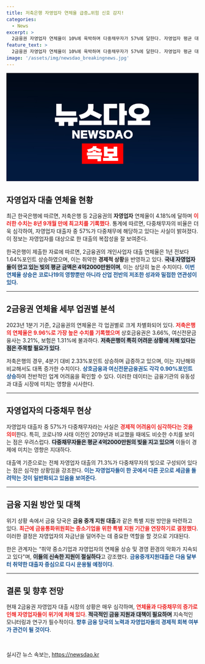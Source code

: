```yaml
---
title: 저축은행 자영업자 연체율 급증…위험 신호 감지!
categories:
  - News
excerpt: >
  2금융권 자영업자 연체율이 10%에 육박하며 다중채무자가 57%에 달한다. 자영업자 평균 대출액은 4.2억 원으로 심각한 자금난에 직면해 있다. 정부는 특별 지원 연장을 검토 중이다.
feature_text: >
  2금융권 자영업자 연체율이 10%에 육박하며 다중채무자가 57%에 달한다. 자영업자 평균 대출액은 4.2억 원으로 심각한 자금난에 직면해 있다. 정부는 특별 지원 연장을 검토 중이다.
image: '/assets/img/newsdao_breakingnews.jpg'
---
```


<p><img src="/assets/img/newsdao_breakingnews.jpg" alt="ontimetimes 속보" /></p>

<h2 data-ke-size="size26">자영업자 대출 연체율 현황</h2>

<p data-ke-size="size16">최근 한국은행에 따르면, 저축은행 등 2금융권의 <b>자영업자</b> 연체율이 4.18%에 달하며 <b><span style="color: #ee2323;">이러한 수치는 8년 9개월 만에 최고치를 기록했다</span></b>. 통계에 따르면, 다중채무자의 비율은 더욱 심각하여, 자영업자 대출자 중 57%가 다중채무에 해당하고 있다는 사실이 밝혀졌다. 이 정보는 자영업자를 대상으로 한 대출의 복잡성을 잘 보여준다.</p>

<p data-ke-size="size16">한국은행이 제출한 자료에 따르면, 2금융권의 개인사업자 대출 연체율은 1년 전보다 1.64%포인트 상승하였으며, 이는 취약한 <b>경제적 상황</b>을 반영하고 있다. <b><span style="background-color: #21538527;">국내 자영업자들이 안고 있는 빚의 평균 금액은 4억2000만원이며</span></b>, 이는 상당히 높은 수치이다. <b><span style="color: #1a5490;">이번 연체율 상승은 코로나19의 영향뿐만 아니라 산업 전반의 저조한 성과와 밀접한 연관성이 있다.</span></b></p>

<hr>

<h2 data-ke-size="size26">2금융권 연체율 세부 업권별 분석</h2>

<p data-ke-size="size16">2023년 1분기 기준, 2금융권의 연체율은 각 업권별로 크게 차별화되어 있다. <b><span style="color: #ee2323;">저축은행의 연체율은 9.96%로 가장 높은 수치를 기록했으며</span></b> 상호금융권은 3.66%, 여신전문금융사는 3.21%, 보험은 1.31%에 불과하다. <b><span style="background-color: #21538527;">저축은행이 특히 어려운 상황에 처해 있다는 점은 주목할 필요가 있다</span></b>.</p>

<p data-ke-size="size16">저축은행의 경우, 4분기 대비 2.33%포인트 상승하며 급증하고 있으며, 이는 지난해와 비교해서도 대폭 증가한 수치이다. <b><span style="color: #1a5490;">상호금융과 여신전문금융권도 각각 0.90%포인트 상승</span></b>하여 전반적인 업계 어려움을 확인할 수 있다. 이러한 데이터는 금융기관의 유동성과 대출 시장에 미치는 영향을 시사한다.</p>

<hr>

<h2 data-ke-size="size26">자영업자의 다중채무 현상</h2>

<p data-ke-size="size16">자영업자 대출자 중 57%가 다중채무자라는 사실은 <b><span style="color: #ee2323;">경제적 어려움이 심각하다는 것을 의미</span></b>한다. 특히, 코로나19 사태 이전인 2019년과 비교했을 때에도 비슷한 수치를 보이는 점은 우려스럽다. <b><span style="background-color: #21538527;">다중채무자들은 평균 4억2000만원의 빚을 지고 있으며</span></b> 이들이 경제에 미치는 영향은 지대하다.</p>

<p data-ke-size="size16">대출액 기준으로는 전체 자영업자 대출의 71.3%가 다중채무자의 빚으로 구성되어 있다는 점은 심각한 상황임을 강조한다. <b><span style="color: #1a5490;">이는 자영업자들이 한 곳에서 다른 곳으로 세금을 돌려막는 것이 일반화되고 있음을 보여준다</span></b>.</p>

<hr>

<h2 data-ke-size="size26">금융 지원 방안 및 대책</h2>

<p data-ke-size="size16">위기 상황 속에서 금융 당국은 <b>금융 중개 지원 대출</b>과 같은 특별 지원 방안을 마련하고 있다. <b><span style="color: #ee2323;">최근에 금융통화위원회는 중소기업을 위한 특별 지원 기간을 연장하기로 결정했다</span></b>. 이러한 결정은 자영업자의 자금난을 덜어주는 데 중요한 역할을 할 것으로 기대된다.</p>

<p data-ke-size="size16">한은 관계자는 “취약 중소기업과 자영업자의 연체율 상승 및 경영 환경의 악화가 지속되고 있다"며, <b><span style="background-color: #21538527;">이들의 신속한 지원이 절실하다</span></b>고 강조했다. <b><span style="color: #1a5490;">금융중개지원대출은 다음 달부터 취약한 대출자 중심으로 다시 운용될 예정이다</span></b>.</p>

<hr>

<h2 data-ke-size="size26">결론 및 향후 전망</h2>

<p data-ke-size="size16">현재 2금융권 자영업자 대출 시장의 상황은 매우 심각하며, <b><span style="color: #ee2323;">연체율과 다중채무의 증가로 인해 자영업자들이 위기에 처해 있다</span></b>. <b><span style="background-color: #21538527;">적극적인 금융 지원과 대책이 필요하며</span></b> 지속적인 모니터링과 연구가 필수적이다. <b><span style="color: #1a5490;">향후 금융 당국의 노력과 자영업자들의 경제적 회복 여부가 관건이 될 것이다</span></b>.</p>

<p data-ke-size="size16">&nbsp;</p>
실시간 뉴스 속보는, <a href="https://newsdao.kr" rel="dofollow">https://newsdao.kr</a>


